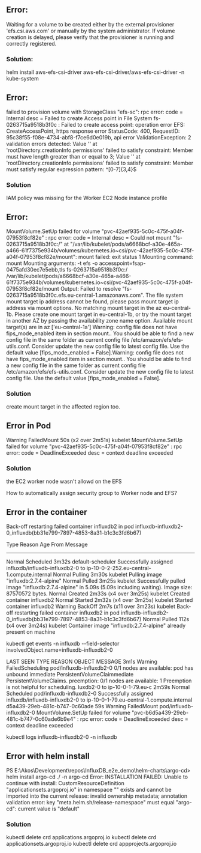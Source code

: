 
## Error:

Waiting for a volume to be created either by the external provisioner 'efs.csi.aws.com' or manually by the system administrator. If volume creation is delayed, please verify that the provisioner is running and correctly registered.

### Solution:
helm install aws-efs-csi-driver aws-efs-csi-driver/aws-efs-csi-driver -n kube-system

## Error:

failed to provision volume with StorageClass "efs-sc": rpc error: code = Internal desc = Failed to create Access point in File System fs-0263715a9518b3f0c : Failed to create access point: operation error EFS: CreateAccessPoint, https response error StatusCode: 400, RequestID: 95c38f55-f08e-4734-abf8-f7ce6d0e019b, api error ValidationException: 2 validation errors detected: Value '' at 'rootDirectory.creationInfo.permissions' failed to satisfy constraint: Member must have length greater than or equal to 3; Value '' at 'rootDirectory.creationInfo.permissions' failed to satisfy constraint: Member must satisfy regular expression pattern: ^[0-7]{3,4}$

### Solution

IAM policy was missing for the Worker EC2 Node instance profile

## Error:

MountVolume.SetUp failed for volume "pvc-42aef935-5c0c-475f-a04f-07953f8cf82e" : rpc error: code = Internal desc = Could not mount "fs-0263715a9518b3f0c:/" at "/var/lib/kubelet/pods/a6668bcf-a30e-465a-a466-61f7375e934b/volumes/kubernetes.io~csi/pvc-42aef935-5c0c-475f-a04f-07953f8cf82e/mount": mount failed: exit status 1 Mounting command: mount Mounting arguments: -t efs -o accesspoint=fsap-0475afd30ec7e5ebb,tls fs-0263715a9518b3f0c:/ /var/lib/kubelet/pods/a6668bcf-a30e-465a-a466-61f7375e934b/volumes/kubernetes.io~csi/pvc-42aef935-5c0c-475f-a04f-07953f8cf82e/mount Output: Failed to resolve "fs-0263715a9518b3f0c.efs.eu-central-1.amazonaws.com". The file system mount target ip address cannot be found, please pass mount target ip address via mount options. No matching mount target in the az eu-central-1b. Please create one mount target in eu-central-1b, or try the mount target in another AZ by passing the availability zone name option. Available mount target(s) are in az ['eu-central-1a'] Warning: config file does not have fips_mode_enabled item in section mount.. You should be able to find a new config file in the same folder as current config file /etc/amazon/efs/efs-utils.conf. Consider update the new config file to latest config file. Use the default value [fips_mode_enabled = False].Warning: config file does not have fips_mode_enabled item in section mount.. You should be able to find a new config file in the same folder as current config file /etc/amazon/efs/efs-utils.conf. Consider update the new config file to latest config file. Use the default value [fips_mode_enabled = False].

### Solution
create mount target in the affected region too.

## Error in Pod

Warning  FailedMount  50s (x2 over 2m51s)  kubelet            MountVolume.SetUp failed for volume "pvc-42aef935-5c0c-475f-a04f-07953f8cf82e" : rpc error: code = DeadlineExceeded desc = context deadline exceeded

### Solution
the EC2 worker node wasn't allowd on the EFS

How to automatically assign security group to Worker node and EFS?


## Error in the container
Back-off restarting failed container influxdb2 in pod influxdb-influxdb2-0_influxdb(bb31e799-7897-4853-8a31-b1c3c3fd6b67)


  Type     Reason     Age                    From               Message
  ----     ------     ----                   ----               -------
  Normal   Scheduled  3m32s                  default-scheduler  Successfully assigned influxdb/influxdb-influxdb2-0 to ip-10-0-2-252.eu-central-1.compute.internal
  Normal   Pulling    3m30s                  kubelet            Pulling image "influxdb:2.7.4-alpine"
  Normal   Pulled     3m25s                  kubelet            Successfully pulled image "influxdb:2.7.4-alpine" in 5.09s (5.09s including waiting). Image size: 87570572 bytes.
  Normal   Created    2m33s (x4 over 3m25s)  kubelet            Created container influxdb2
  Normal   Started    2m32s (x4 over 3m25s)  kubelet            Started container influxdb2
  Warning  BackOff    2m7s (x11 over 3m23s)  kubelet            Back-off restarting failed container influxdb2 
in pod influxdb-influxdb2-0_influxdb(bb31e799-7897-4853-8a31-b1c3c3fd6b67)
  Normal   Pulled     112s (x4 over 3m24s)   kubelet            Container image "influxdb:2.7.4-alpine" already present on machine

  kubectl get events -n influxdb --field-selector involvedObject.name=influxdb-influxdb2-0

  LAST SEEN   TYPE      REASON             OBJECT                     MESSAGE
3m1s        Warning   FailedScheduling   pod/influxdb-influxdb2-0   0/1 nodes are available: pod has unbound immediate PersistentVolumeClaimmediate PersistentVolumeClaims. preemption: 0/1 nodes are available: 1 Preemption is not helpful for scheduling.                                                                                                              luxdb2-0 to ip-10-0-1-79.eu-c
2m59s       Normal    Scheduled          pod/influxdb-influxdb2-0   Successfully assigned influxdb/influxdb-influxdb2-0 to ip-10-0-1-79.eu-central-1.compute.internal                                                         d5a439-29eb-481c-b747-0c60ade
59s         Warning   FailedMount        pod/influxdb-influxdb2-0   MountVolume.SetUp failed for volume "pvc-b6d5a439-29eb-481c-b747-0c60ade6b9e4" : rpc error: code = DeadlineExceeded desc = context deadline exceeded  

kubectl logs influxdb-influxdb2-0 -n influxdb


## Error with helm install
PS E:\Akos\Development\repos\InfluxDB_e2e_demo\helm-charts\argo-cd> helm install argo-cd ./ -n argo-cd
Error: INSTALLATION FAILED: Unable to continue with install: CustomResourceDefinition "applicationsets.argoproj.io" in namespace "" exists and cannot be imported into the current release: invalid ownership metadata; annotation validation error: key "meta.helm.sh/release-namespace" must equal "argo-cd": current value is "default"

### Solution
kubectl delete crd applications.argoproj.io
kubectl delete crd applicationsets.argoproj.io
kubectl delete crd appprojects.argoproj.io

